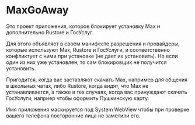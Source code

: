 # MaxGoAway
Это проект приложения, которое блокирует установку Max и дополнительно Rustore и ГосУслуг.

Для этого объявляет в своём манифесте разрешения и провайдеры, которые используют Max, Rustore и ГосУслуги, и соответственно конфликтует с ними при установке (не дает их установить). Но если один из них уже установлен, то сам блокировщик не получится установить.

Пригодится, когда вас заставляют скачать Max, например для общения в школьных чатах, либо Rustore, когда видят, что Max не устанавливается, а также в тех случаях, когда вас принуждают скачать ГосУслуги, наприер чтобы оформить Пушкинскую карту.

Имя приложения маскируется под System WebView чтобы при проверке вашего телефона посторонние лица не заметили его.
